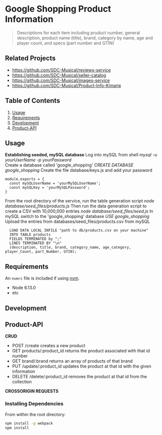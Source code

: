 # Google Shopping Product Information

> Descriptions for each item including pruduct number, general description, product name (title), brand, category by name, age and player count, and specs (part number and GTIN)

## Related Projects

  - https://github.com/SDC-Musical/reviews-service
  - https://github.com/SDC-Musical/seller-catalog
  - https://github.com/SDC-Musical/images-service
  - https://github.com/SDC-Musical/Product-Info-Kimarie

## Table of Contents

1. [Usage](#Usage)
2. [Requirements](#Requirements)
3. [Development](#Development)
4. [Product-API](#Product-API)

## Usage
**Establishing seeded, mySQL database**
Log into mySQL from shell
  *mysql -u yourUserName -p yourPassword*\
Create a database called 'google_shopping'
  *CREATE DATABASE google_shopping*
Create the file database/keys.js and add your password
  ```
  module.exports = {
    const mySQLUserName = 'yourMySQLUserName';
    const mySQLKey = 'yourMySQLPassword';
  }
  ```
From the root directory of the service, run the table generation script
  *node database/seed_files/products.js*
Then run the data generation script to create a CSV with 10,000,000 entries
  *node database/seed_files/seed.js*
In mySQL switch to the 'google_shopping' database
  *USE google_shopping*
Upload the entries from databases/seed_files/products.csv from mySQL
```
  LOAD DATA LOCAL INFILE "path to db/products.csv on your machine"
  INTO TABLE products
  FIELDS TERMINATED by ";"
  LINES TERMINATED BY "\n"
  (description, title, brand, category_name, age_category, player_Count, part_Number, GTIN);
```

## Requirements

An `nvmrc` file is included if using [nvm](https://github.com/creationix/nvm).

- Node 6.13.0
- etc

## Development

## Product-API
**CRUD**
- POST /create creates a new product
- GET products/:product_id returns the product associated with that id number
- GET brand/:brand returns an array of products of that brand
- PUT /update/:product_id updates the product at that id with the given information
- DELETE /delete/:product_id removes the product at that id from the collection

**CROSSORIGIN REQUESTS**



### Installing Dependencies

From within the root directory:

```sh
npm install -g webpack
npm install
```

